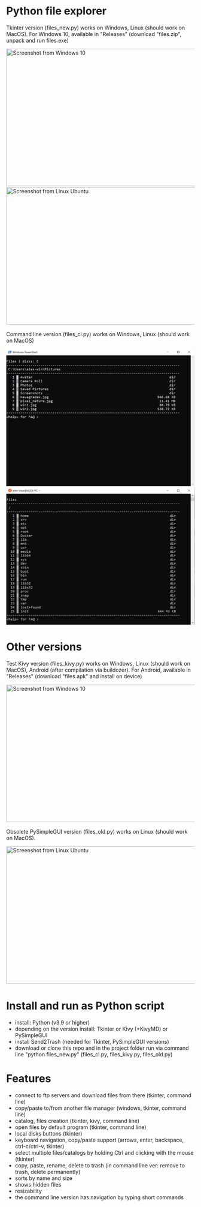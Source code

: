 # Python file explorer

Tkinter version (files_new.py) works on Windows, Linux (should work on MacOS).
For Windows 10, available in "Releases" (download "files.zip", unpack and run files.exe)

<img title="Screenshot from Windows 10" src="https://github.com/lestec-al/files/raw/main/data/pic_new_win.png" width="541" height="366"/>
<img title="Screenshot from Linux Ubuntu" src="https://github.com/lestec-al/files/raw/main/data/pic_new_linux.png" width="541" height="366"/>

Command line version (files_cl.py) works on Windows, Linux (should work on MacOS)

<img title="Screenshot from Windows 10" src="https://github.com/lestec-al/files/raw/main/data/pic_cl_win.png" width="541" height="366"/>
<img title="Screenshot from Linux Ubuntu" src="https://github.com/lestec-al/files/raw/main/data/pic_cl_linux.png" width="541" height="366"/>

# Other versions

Test Kivy version (files_kivy.py) works on Windows, Linux (should work on MacOS), Android (after compilation via buildozer).
For Android, available in "Releases" (download "files.apk" and install on device)

<img title="Screenshot from Windows 10" src="https://github.com/lestec-al/files/raw/main/data/pic_kivy_win.png" width="541" height="366"/>

Obsolete PySimpleGUI version (files_old.py) works on Linux (should work on MacOS).

<img title="Screenshot from Linux Ubuntu" src="https://github.com/lestec-al/files/raw/main/data/pic_old_linux.png" width="541" height="366"/>


# Install and run as Python script
- install: Python (v3.9 or higher)
- depending on the version install: Tkinter or Kivy (+KivyMD) or PySimpleGUI
- install Send2Trash (needed for Tkinter, PySimpleGUI versions)
- download or clone this repo and in the project folder run via command line "python files_new.py" (files_cl.py, files_kivy.py, files_old.py)


# Features
- connect to ftp servers and download files from there (tkinter, command line)
- copy/paste to/from another file manager (windows, tkinter, command line)
- catalog, files creation (tkinter, kivy, command line)
- open files by default program (tkinter, command line)
- local disks buttons (tkinter)
- keyboard navigation, copy/paste support (arrows, enter, backspace, ctrl-c/ctrl-v, tkinter)
- select multiple files/catalogs by holding Ctrl and clicking with the mouse (tkinter)
- copy, paste, rename, delete to trash (in command line ver: remove to trash, delete permanently)
- sorts by name and size
- shows hidden files
- resizability
- the command line version has navigation by typing short commands